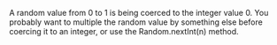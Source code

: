 A random value from 0 to 1 is being coerced to the integer value 0. You probably want to multiple the random value by something else before coercing it to an integer, or use the Random.nextInt(n) method.